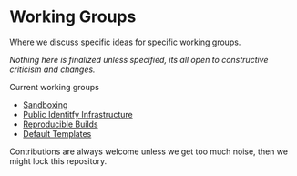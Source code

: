# Working Groups

Where we discuss specific ideas for specific working groups.

*Nothing here is finalized unless specified, its all open to constructive criticism and changes.*


Current working groups

- [Sandboxing](docs/sandboxing/README.md)
- [Public Identitfy Infrastructure](docs/public-identitfy-infra/README.md)
- [Reproducible Builds](docs/reproducible-builds/README.md)
- [Default Templates](docs/default-templates/README.md)

Contributions are always welcome unless we get too much noise, then we might lock this repository.